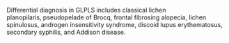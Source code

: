 Differential diagnosis in GLPLS includes classical lichen planopilaris, pseudopelade of Brocq, frontal fibrosing alopecia, lichen spinulosus, androgen insensitivity syndrome, discoid lupus erythematosus, secondary syphilis, and Addison disease.